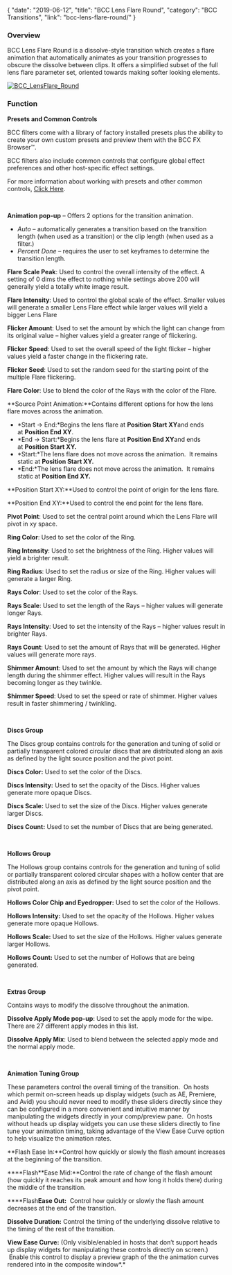 {
"date": "2019-06-12",
"title": "BCC Lens Flare Round",
"category": "BCC Transitions",
"link": "bcc-lens-flare-round/"
}

 ### **Overview**


BCC Lens Flare Round is a dissolve-style transition which creates a flare animation that automatically animates as your transition progresses to obscure the dissolve between clips. It offers a simplified subset of the full lens flare parameter set, oriented towards making softer looking elements.


[![BCC_LensFlare_Round](https://borisfx-com-res.cloudinary.com/image/upload//documentation/continuum/uploads/2013/12/BCC_LensFlare_Round.jpg)](https://borisfx-com-res.cloudinary.com/image/upload//documentation/continuum/uploads/2013/12/BCC_LensFlare_Round.jpg)


### **Function**


**Presets and Common Controls**


BCC filters come with a library of factory installed presets plus the ability to create your own custom presets and preview them with the BCC FX Browser™.


BCC filters also include common controls that configure global effect preferences and other host-specific effect settings.


For more information about working with presets and other common controls, [Click Here](/documentation/continuum/bcc-common-controls/).

 


**Animation pop-up** – Offers 2 options for the transition animation.


* *Auto* – automatically generates a transition based on the transition length (when used as a transition) or the clip length (when used as a filter.)
* *Percent Done* – requires the user to set keyframes to determine the transition length.


**Flare Scale Peak**: Used to control the overall intensity of the effect. A setting of 0 dims the effect to nothing while settings above 200 will generally yield a totally white image result.


**Flare Intensity**: Used to control the global scale of the effect. Smaller values will generate a smaller Lens Flare effect while larger values will yield a bigger Lens Flare


**Flicker Amount**: Used to set the amount by which the light can change from its original value – higher values yield a greater range of flickering.


**Flicker** **Speed**: Used to set the overall speed of the light flicker – higher values yield a faster change in the flickering rate.


**Flicker** **Seed**: Used to set the random seed for the starting point of the multiple Flare flickering.


**Flare Color**: Use to blend the color of the Rays with the color of the Flare.


**Source Point Animation:**Contains different options for how the lens flare moves across the animation.


* *Start -> End:*Begins the lens flare at **Position Start XY**and ends at **Position End XY**.
* *End -> Start:*Begins the lens flare at **Position End XY**and ends at **Position Start XY.**
* *Start:*The lens flare does not move across the animation.  It remains static at **Position Start XY.**
* *End:*The lens flare does not move across the animation.  It remains static at **Position End XY.**


**Position Start XY:**Used to control the point of origin for the lens flare.


**Position End XY:**Used to control the end point for the lens flare.


**Pivot Point**: Used to set the central point around which the Lens Flare will pivot in xy space.


**Ring Color**: Used to set the color of the Ring.


**Ring Intensity**: Used to set the brightness of the Ring. Higher values will yield a brighter result.


**Ring Radius**: Used to set the radius or size of the Ring. Higher values will generate a larger Ring.


**Rays Color**: Used to set the color of the Rays.


**Rays Scale**: Used to set the length of the Rays – higher values will generate longer Rays.


**Rays Intensity**: Used to set the intensity of the Rays – higher values result in brighter Rays.


**Rays Count**: Used to set the amount of Rays that will be generated. Higher values will generate more rays.


**Shimmer Amount**: Used to set the amount by which the Rays will change length during the shimmer effect. Higher values will result in the Rays becoming longer as they twinkle.


**Shimmer Speed**: Used to set the speed or rate of shimmer. Higher values result in faster shimmering / twinkling.


 


**Discs Group**


The Discs group contains controls for the generation and tuning of solid or partially transparent colored circular discs that are distributed along an axis as defined by the light source position and the pivot point.


**Discs Color:** Used to set the color of the Discs.


**Discs Intensity:** Used to set the opacity of the Discs. Higher values generate more opaque Discs.


**Discs Scale:** Used to set the size of the Discs. Higher values generate larger Discs.


**Discs Count:** Used to set the number of Discs that are being generated.


 


**Hollows Group**


The Hollows group contains controls for the generation and tuning of solid or partially transparent colored circular shapes with a hollow center that are distributed along an axis as defined by the light source position and the pivot point.


**Hollows Color Chip and Eyedropper:** Used to set the color of the Hollows.


**Hollows Intensity:** Used to set the opacity of the Hollows. Higher values generate more opaque Hollows.


**Hollows Scale:** Used to set the size of the Hollows. Higher values generate larger Hollows.


**Hollows Count:** Used to set the number of Hollows that are being generated.


 


**Extras Group**


Contains ways to modify the dissolve throughout the animation.


**Dissolve Apply Mode pop-up**: Used to set the apply mode for the wipe. There are 27 different apply modes in this list.


**Dissolve Apply Mix**: Used to blend between the selected apply mode and the normal apply mode.


 


**Animation Tuning Group**


These parameters control the overall timing of the transition.  On hosts which permit on-screen heads up display widgets (such as AE, Premiere, and Avid) you should never need to modify these sliders directly since they can be configured in a more convenient and intuitive manner by manipulating the widgets directly in your comp/preview pane.  On hosts without heads up display widgets you can use these sliders directly to fine tune your animation timing, taking advantage of the View Ease Curve option to help visualize the animation rates.


**Flash Ease In:**Control how quickly or slowly the flash amount increases at the beginning of the transition.


****Flash**Ease Mid:**Control the rate of change of the flash amount (how quickly it reaches its peak amount and how long it holds there) during the middle of the transition.


****Flash**Ease Out:**  Control how quickly or slowly the flash amount decreases at the end of the transition.


**Dissolve Duration:** Control the timing of the underlying dissolve relative to the timing of the rest of the transition.


**View Ease Curve:** (Only visible/enabled in hosts that don’t support heads up display widgets for manipulating these controls directly on screen.)  Enable this control to display a preview graph of the the animation curves rendered into in the composite window*.*


